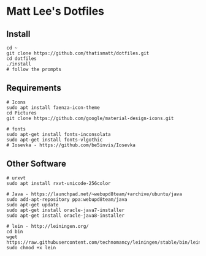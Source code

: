 # Matt Lee's Dotfiles

## Install

    cd ~
    git clone https://github.com/thatismatt/dotfiles.git
    cd dotfiles
    ./install
    # follow the prompts

## Requirements

    # Icons
    sudo apt install faenza-icon-theme
    cd Pictures
    git clone https://github.com/google/material-design-icons.git

    # fonts
    sudo apt-get install fonts-inconsolata
    sudo apt-get install fonts-vlgothic
    # Iosevka - https://github.com/be5invis/Iosevka

## Other Software

    # urxvt
    sudo apt install rxvt-unicode-256color

    # Java - https://launchpad.net/~webupd8team/+archive/ubuntu/java
    sudo add-apt-repository ppa:webupd8team/java
    sudo apt-get update
    sudo apt-get install oracle-java7-installer
    sudo apt-get install oracle-java8-installer

    # lein - http://leiningen.org/
    cd bin
    wget https://raw.githubusercontent.com/technomancy/leiningen/stable/bin/lein
    sudo chmod +x lein
